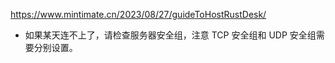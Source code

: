 https://www.mintimate.cn/2023/08/27/guideToHostRustDesk/

- 如果某天连不上了，请检查服务器安全组，注意 TCP 安全组和 UDP 安全组需要分别设置。

